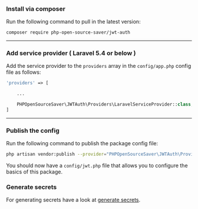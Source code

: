 ### Install via composer

Run the following command to pull in the latest version:

```bash
composer require php-open-source-saver/jwt-auth
```

-------------------------------------------------------------------------------

### Add service provider ( Laravel 5.4 or below )

Add the service provider to the `providers` array in the `config/app.php` config file as follows:

```php
'providers' => [

    ...

    PHPOpenSourceSaver\JWTAuth\Providers\LaravelServiceProvider::class,
]
```

-------------------------------------------------------------------------------

### Publish the config

Run the following command to publish the package config file:

```bash
php artisan vendor:publish --provider="PHPOpenSourceSaver\JWTAuth\Providers\LaravelServiceProvider"
```

You should now have a `config/jwt.php` file that allows you to configure the basics of this package.

### Generate secrets

For generating secrets have a look at [generate secrets](generate-secrets.md).